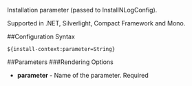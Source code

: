 Installation parameter (passed to InstallNLogConfig). 

Supported in .NET, Silverlight, Compact Framework and Mono.

##Configuration Syntax
```
${install-context:parameter=String}
```

##Parameters
###Rendering Options
* **parameter** - Name of the parameter. Required